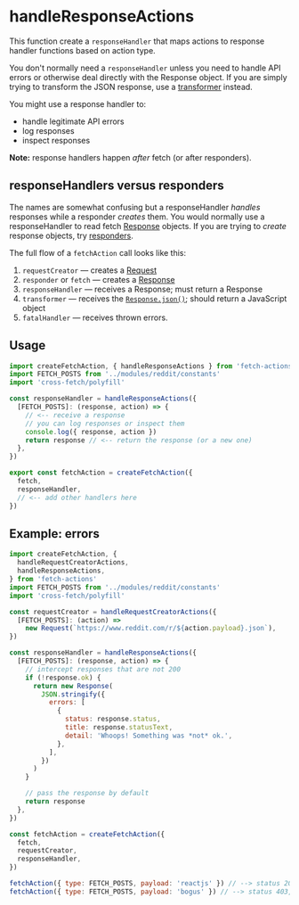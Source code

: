 # handleResponseActions

This function create a `responseHandler` that maps actions to response handler functions based on action type.

You don't normally need a `responseHandler` unless you need to handle API errors or otherwise deal directly with the Response object. If you are simply trying to transform the JSON response, use a [transformer](./handleTransformerActions.md) instead.

You might use a response handler to:

- handle legitimate API errors
- log responses
- inspect responses

**Note:** response handlers happen _after_ fetch (or after responders).

## responseHandlers versus responders

The names are somewhat confusing but a responseHandler _handles_ responses while a responder _creates_ them. You would normally use a responseHandler to read fetch [Response](https://developer.mozilla.org/en-US/docs/Web/API/Response) objects. If you are trying to _create_ response objects, try [responders](./handleResponderActions.md).

The full flow of a `fetchAction` call looks like this:

1. `requestCreator` &mdash; creates a [Request](https://developer.mozilla.org/en-US/docs/Web/API/Request)
2. `responder` or `fetch` &mdash; creates a [Response](https://developer.mozilla.org/en-US/docs/Web/API/Response)
3. `responseHandler` &mdash; receives a Response; must return a Response
4. `transformer` &mdash; receives the [`Response.json()`](https://developer.mozilla.org/en-US/docs/Web/API/Body/json); should return a JavaScript object
5. `fatalHandler` &mdash; receives thrown errors.

## Usage

```js
import createFetchAction, { handleResponseActions } from 'fetch-actions'
import FETCH_POSTS from '../modules/reddit/constants'
import 'cross-fetch/polyfill'

const responseHandler = handleResponseActions({
  [FETCH_POSTS]: (response, action) => {
    // <-- receive a response
    // you can log responses or inspect them
    console.log({ response, action })
    return response // <-- return the response (or a new one)
  },
})

export const fetchAction = createFetchAction({
  fetch,
  responseHandler,
  // <-- add other handlers here
})
```

## Example: errors

```js
import createFetchAction, {
  handleRequestCreatorActions,
  handleResponseActions,
} from 'fetch-actions'
import FETCH_POSTS from '../modules/reddit/constants'
import 'cross-fetch/polyfill'

const requestCreator = handleRequestCreatorActions({
  [FETCH_POSTS]: (action) =>
    new Request(`https://www.reddit.com/r/${action.payload}.json`),
})

const responseHandler = handleResponseActions({
  [FETCH_POSTS]: (response, action) => {
    // intercept responses that are not 200
    if (!response.ok) {
      return new Response(
        JSON.stringify({
          errors: [
            {
              status: response.status,
              title: response.statusText,
              detail: 'Whoops! Something was *not* ok.',
            },
          ],
        })
      )
    }

    // pass the response by default
    return response
  },
})

const fetchAction = createFetchAction({
  fetch,
  requestCreator,
  responseHandler,
})

fetchAction({ type: FETCH_POSTS, payload: 'reactjs' }) // --> status 200, resolves to actual response
fetchAction({ type: FETCH_POSTS, payload: 'bogus' }) // --> status 403, resolves to error response
```
